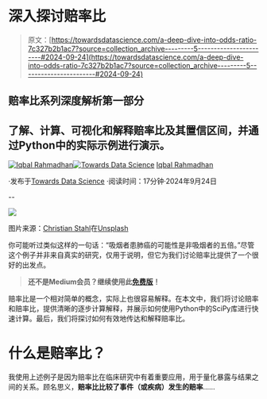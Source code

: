 # 深入探讨赔率比

> 原文：[https://towardsdatascience.com/a-deep-dive-into-odds-ratio-7c327b2b1ac7?source=collection_archive---------5-----------------------#2024-09-24](https://towardsdatascience.com/a-deep-dive-into-odds-ratio-7c327b2b1ac7?source=collection_archive---------5-----------------------#2024-09-24)

## 赔率比系列深度解析第一部分

## 了解、计算、可视化和解释赔率比及其置信区间，并通过Python中的实际示例进行演示。

[](https://miqbalrp.medium.com/?source=post_page---byline--7c327b2b1ac7--------------------------------)[![Iqbal Rahmadhan](../Images/778d9cb795065223ec8fa53001de1815.png)](https://miqbalrp.medium.com/?source=post_page---byline--7c327b2b1ac7--------------------------------)[](https://towardsdatascience.com/?source=post_page---byline--7c327b2b1ac7--------------------------------)[![Towards Data Science](../Images/a6ff2676ffcc0c7aad8aaf1d79379785.png)](https://towardsdatascience.com/?source=post_page---byline--7c327b2b1ac7--------------------------------) [Iqbal Rahmadhan](https://miqbalrp.medium.com/?source=post_page---byline--7c327b2b1ac7--------------------------------)

·发布于[Towards Data Science](https://towardsdatascience.com/?source=post_page---byline--7c327b2b1ac7--------------------------------) ·阅读时间：17分钟·2024年9月24日

--

![](../Images/fca779a9d6b0241962e2d17460b1aba9.png)

图片来源：[Christian Stahl](https://unsplash.com/@woodpecker65?utm_source=medium&utm_medium=referral)在[Unsplash](https://unsplash.com/?utm_source=medium&utm_medium=referral)

你可能听过类似这样的一句话：“吸烟者患肺癌的可能性是非吸烟者的五倍。”尽管这个例子并非来自真实的研究，仅用于说明，但它为我们讨论赔率比提供了一个很好的出发点。

> **还不是Medium会员？继续使用此**[**免费版**](https://medium.com/towards-data-science/a-deep-dive-into-odds-ratio-7c327b2b1ac7?sk=6fcfc9d93cf0b407a85e6ed7265f4a4f)**！**

赔率比是一个相对简单的概念，实际上也很容易解释。在本文中，我们将讨论赔率和赔率比，提供清晰的逐步计算解释，并展示如何使用Python中的SciPy库进行快速计算。最后，我们将探讨如何有效地传达和解释赔率比。

# 什么是赔率比？

我使用上述例子是因为赔率比在临床研究中有着重要应用，用于量化暴露与结果之间的关系。顾名思义，**赔率比比较了事件（或疾病）发生的赔率**……
